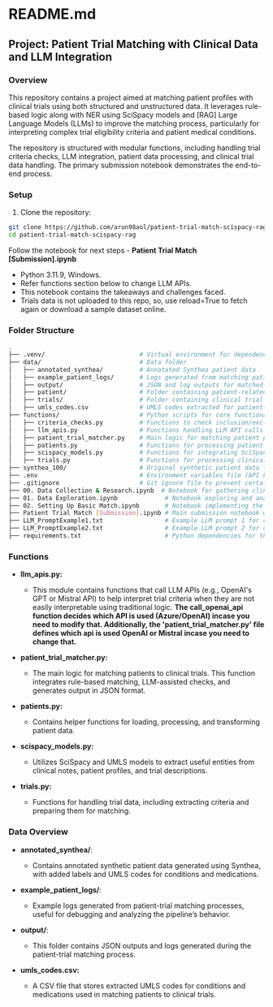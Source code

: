 # README.md

## Project: Patient Trial Matching with Clinical Data and LLM Integration

### Overview

This repository contains a project aimed at matching patient profiles with clinical trials using both structured and unstructured data. It leverages rule-based logic along with NER using SciSpacy models and [RAG] Large Language Models (LLMs) to improve the matching process, particularly for interpreting complex trial eligibility criteria and patient medical conditions.

The repository is structured with modular functions, including handling trial criteria checks, LLM integration, patient data processing, and clinical trial data handling. The primary submission notebook demonstrates the end-to-end process.

### Setup

1. Clone the repository:

```bash
git clone https://github.com/arun98aol/patient-trial-match-scispacy-rag.git
cd patient-trial-match-scispacy-rag
```

Follow the notebook for next steps - **Patient Trial Match [Submission].ipynb**
 - Python 3.11.9, Windows.
 - Refer functions section below to change LLM APIs.
 - This notebook contains the takeaways and challenges faced.
 - Trials data is not uploaded to this repo, so, use reload=True to fetch again or download a sample dataset online.

### Folder Structure

```bash
.
├── .venv/                          # Virtual environment for dependencies (not shared)
├── data/                           # Data folder
│   ├── annotated_synthea/          # Annotated Synthea patient data
│   ├── example_patient_logs/       # Logs generated from matching patients with trials
│   ├── output/                     # JSON and log outputs for matched results
│   ├── patient/                    # Folder containing patient-related data
│   ├── trials/                     # Folder containing clinical trial data
│   ├── umls_codes.csv              # UMLS codes extracted for patient-trial matching
├── functions/                      # Python scripts for core functionalities
│   ├── criteria_checks.py          # Functions to check inclusion/exclusion criteria
│   ├── llm_apis.py                 # Functions handling LLM API calls (e.g., OpenAI/Mistral)
│   ├── patient_trial_matcher.py    # Main logic for matching patient profiles to trials
│   ├── patients.py                 # Functions for processing patient data
│   ├── scispacy_models.py          # Functions for integrating SciSpacy and UMLS models
│   ├── trials.py                   # Functions for processing clinical trial data
├── synthea_100/                    # Original synthetic patient data from Synthea
├── .env                            # Environment variables file (API keys, etc.)
├── .gitignore                      # Git ignore file to prevent certain files from being committed
├── 00. Data Collection & Research.ipynb  # Notebook for gathering clinical trials and research
├── 01. Data Exploration.ipynb             # Notebook exploring and analyzing patient/trial data
├── 02. Setting Up Basic Match.ipynb       # Notebook implementing the initial matching logic
├── Patient Trial Match [Submission].ipynb # Main submission notebook with end-to-end pipeline
├── LLM_PromptExample1.txt                 # Example LLM prompt 1 for clinical trial matching
├── LLM_PromptExample2.txt                 # Example LLM prompt 2 for clinical trial matching
├── requirements.txt                       # Python dependencies for the project
```

### Functions

- **llm_apis.py:**
  - This module contains functions that call LLM APIs (e.g., OpenAI's GPT or Mistral API) to help interpret trial criteria when they are not easily interpretable using traditional logic. **The call_openai_api function decides which API is used (Azure/OpenAI) incase you need to modify that. Additionally, the 'patient_trial_matcher.py' file defines which api is used OpenAI or Mistral incase you need to change that.**

- **patient_trial_matcher.py:**
  - The main logic for matching patients to clinical trials. This function integrates rule-based matching, LLM-assisted checks, and generates output in JSON format.

- **patients.py:**
  - Contains helper functions for loading, processing, and transforming patient data.

- **scispacy_models.py:**
  - Utilizes SciSpacy and UMLS models to extract useful entities from clinical notes, patient profiles, and trial descriptions.

- **trials.py:**
  - Functions for handling trial data, including extracting criteria and preparing them for matching.

### Data Overview

- **annotated_synthea/**:
  - Contains annotated synthetic patient data generated using Synthea, with added labels and UMLS codes for conditions and medications.

- **example_patient_logs/**:
  - Example logs generated from patient-trial matching processes, useful for debugging and analyzing the pipeline’s behavior.

- **output/**:
  - This folder contains JSON outputs and logs generated during the patient-trial matching process.

- **umls_codes.csv:**
  - A CSV file that stores extracted UMLS codes for conditions and medications used in matching patients to clinical trials.
